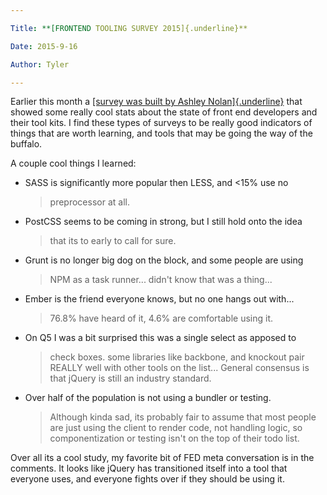 ```yaml
---

Title: **[FRONTEND TOOLING SURVEY 2015]{.underline}**

Date: 2015-9-16

Author: Tyler

---
```


Earlier this month a [[survey was built by Ashley
Nolan]{.underline}](http://ashleynolan.co.uk/blog/frontend-tooling-survey-2015-results?utm_source=CSS-Weekly&utm_campaign=Issue-180&utm_medium=email)
that showed some really cool stats about the state of front end
developers and their tool kits. I find these types of surveys to be
really good indicators of things that are worth learning, and tools that
may be going the way of the buffalo.

A couple cool things I learned:

-   SASS is significantly more popular then LESS, and \<15% use no
    > preprocessor at all.

-   PostCSS seems to be coming in strong, but I still hold onto the idea
    > that its to early to call for sure.

-   Grunt is no longer big dog on the block, and some people are using
    > NPM as a task runner\... didn\'t know that was a thing\...

-   Ember is the friend everyone knows, but no one hangs out with\...
    > 76.8% have heard of it, 4.6% are comfortable using it.

-   On Q5 I was a bit surprised this was a single select as apposed to
    > check boxes. some libraries like backbone, and knockout pair
    > REALLY well with other tools on the list\... General consensus is
    > that jQuery is still an industry standard.

-   Over half of the population is not using a bundler or testing.
    > Although kinda sad, its probably fair to assume that most people
    > are just using the client to render code, not handling logic, so
    > componentization or testing isn\'t on the top of their todo list.

Over all its a cool study, my favorite bit of FED meta conversation is
in the comments. It looks like jQuery has transitioned itself into a
tool that everyone uses, and everyone fights over if they should be
using it.
